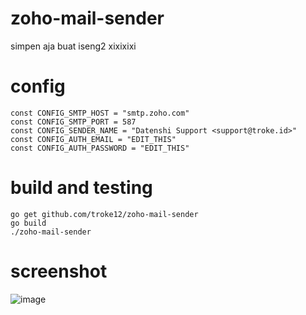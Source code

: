 # zoho-mail-sender
simpen aja buat iseng2 xixixixi

# config
```
const CONFIG_SMTP_HOST = "smtp.zoho.com"
const CONFIG_SMTP_PORT = 587
const CONFIG_SENDER_NAME = "Datenshi Support <support@troke.id>"
const CONFIG_AUTH_EMAIL = "EDIT_THIS"
const CONFIG_AUTH_PASSWORD = "EDIT_THIS"
```

# build and testing

```
go get github.com/troke12/zoho-mail-sender
go build
./zoho-mail-sender
```

# screenshot
![image](https://user-images.githubusercontent.com/10250068/116884183-08860600-ac59-11eb-9a22-3fb9c9e2f007.png)
